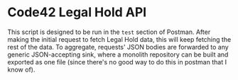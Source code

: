 # Code42 Legal Hold API

This script is designed to be run in the `test` section of Postman. After making the initial request to fetch Legal Hold data, this will keep fetching the rest of the data. To aggregate, requests' JSON bodies are forwarded to any generic JSON-accepting sink, where a monolith repository can be built and exported as one file (since there's no good way to do this in postman that I know of).